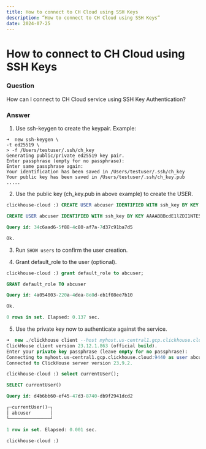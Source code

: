 ```yaml
---
title: How to connect to CH Cloud using SSH Keys
description: “How to connect to CH Cloud using SSH Keys“
date: 2024-07-25
---
```


# How to connect to CH Cloud using SSH Keys

### Question

How can I connect to CH Cloud service using SSH Key Authentication?

### Answer

1) Use ssh-keygen to create the keypair. Example: 

```
➜  new ssh-keygen \
-t ed25519 \
> -f /Users/testuser/.ssh/ch_key
Generating public/private ed25519 key pair.
Enter passphrase (empty for no passphrase):
Enter same passphrase again:
Your identification has been saved in /Users/testuser/.ssh/ch_key
Your public key has been saved in /Users/testuser/.ssh/ch_key.pub
.....
```

2) Use the public key (ch_key.pub in above example) to create the USER.

```sql
clickhouse-cloud :) CREATE USER abcuser IDENTIFIED WITH ssh_key BY KEY 'AAAABBBcdE1lZDI1NTE5AAAAIISdl4CrGM8mckXBUXLjL3ef9XwnycDWEvBPu3toB40m' TYPE 'ssh-ed25519';

CREATE USER abcuser IDENTIFIED WITH ssh_key BY KEY AAAABBBcdE1lZDI1NTE5AAAAIISdl4CrGM8mckXBUXLjL3ef9XwnycDWEvBPu3toB40m TYPE `ssh-ed25519`

Query id: 34c6aad6-5f88-4c80-af7a-7d37c91ba7d5

Ok.
```


3) Run `SHOW users` to confirm the user creation. 

4) Grant default_role to the user (optional).

```sql
clickhouse-cloud :) grant default_role to abcuser;

GRANT default_role TO abcuser

Query id: 4a054003-220a-4dea-8e8d-eb1f08ee7b10

Ok.

0 rows in set. Elapsed: 0.137 sec.
```

5) Use the private key now to authenticate against the service.

```sql
➜  new ./clickhouse client --host myhost.us-central1.gcp.clickhouse.cloud --secure --user abcuser --ssh-key-file '/Users/testuser/.ssh/ch_key'
ClickHouse client version 23.12.1.863 (official build).
Enter your private key passphrase (leave empty for no passphrase):
Connecting to myhost.us-central1.gcp.clickhouse.cloud:9440 as user abcuser.
Connected to ClickHouse server version 23.9.2.

clickhouse-cloud :) select currentUser();

SELECT currentUser()

Query id: d4b6bb60-ef45-47d3-8740-db9f2941dcd2

┌─currentUser()─┐
│ abcuser       │
└───────────────┘

1 row in set. Elapsed: 0.001 sec.

clickhouse-cloud :)
```
